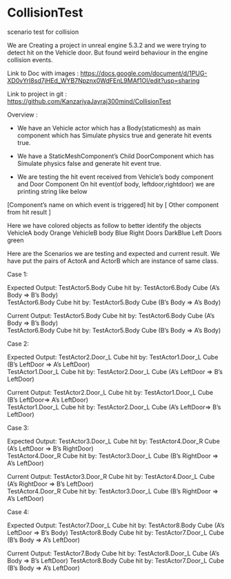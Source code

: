 # CollisionTest
scenario test for collision

We are Creating a project in unreal engine 5.3.2 and  we were trying to detect hit on the Vehicle door.
But found weird behaviour in the engine collision events.

Link to Doc with images :  https://docs.google.com/document/d/1PUG-XD0vYrI8sd7jHEd_WYB7Npznx0WdFEnL9MAf1OI/edit?usp=sharing

Link to project in git : https://github.com/KanzariyaJayraj300mind/CollisionTest

Overview : 
- We have an Vehicle actor which has a Body(staticmesh) as main component which has Simulate physics true and generate hit events true.
- We have a StaticMeshComponent’s Child DoorComponent which has 
Simulate physics false and generate hit event true.

- We are testing the hit event received from Vehicle’s body component and Door Component
On hit event(of body, leftdoor,rightdoor) we are printing string like below

[Component’s name on which event is triggered] hit by [ Other component from hit result ]

 Here we have colored objects as follow to better identify the objects
VehicleA body Orange
VehicleB body Blue
Right Doors DarkBlue
Left Doors green


Here are the Scenarios we are testing and expected and current result.
We have put the pairs of ActorA and ActorB  which are instance of same class.

Case 1:

Expected Output: 
TestActor5.Body Cube hit by: TestActor6.Body Cube (A’s Body  => B’s Body) <br>
TestActor6.Body Cube hit by: TestActor5.Body Cube (B’s Body  => A’s Body) <br>

Current Output:
TestActor5.Body Cube hit by: TestActor6.Body Cube (A’s Body  => B’s Body) <br>
TestActor6.Body Cube hit by: TestActor5.Body Cube (B’s Body  => A’s Body) <br>


Case 2:

Expected Output: 
TestActor2.Door_L Cube hit by: TestActor1.Door_L Cube (B’s LeftDoor => A’s LeftDoor) <br>
TestActor1.Door_L Cube hit by: TestActor2.Door_L Cube (A’s LeftDoor => B’s LeftDoor) <br>

Current Output:
TestActor2.Door_L Cube hit by: TestActor1.Door_L Cube (B’s LeftDoor=> A’s LeftDoor) <br>
TestActor1.Door_L Cube hit by: TestActor2.Door_L Cube (A’s LeftDoor=> B’s LeftDoor) <br>


Case 3:

Expected Output: 
TestActor3.Door_L Cube hit by: TestActor4.Door_R Cube (A’s LeftDoor => B’s RightDoor) <br>
TestActor4.Door_R Cube hit by: TestActor3.Door_L Cube (B’s RightDoor => A’s LeftDoor) <br>

Current Output:
TestActor3.Door_R Cube hit by: TestActor4.Door_L Cube (A’s RightDoor => B’s LeftDoor) <br>
TestActor4.Door_R Cube hit by: TestActor3.Door_L Cube (B’s RightDoor => A’s LeftDoor) <br>
























Case 4:



Expected Output: 
TestActor7.Door_L Cube hit by: TestActor8.Body Cube (A’s LeftDoor => B’s Body)
TestActor8.Body Cube hit by: TestActor7.Door_L Cube (B’s Body => A’s LeftDoor)

Current Output:
TestActor7.Body Cube hit by: TestActor8.Door_L Cube (A’s Body => B’s LeftDoor)
TestActor8.Body Cube hit by: TestActor7.Door_L Cube (B’s Body => A’s LeftDoor)


